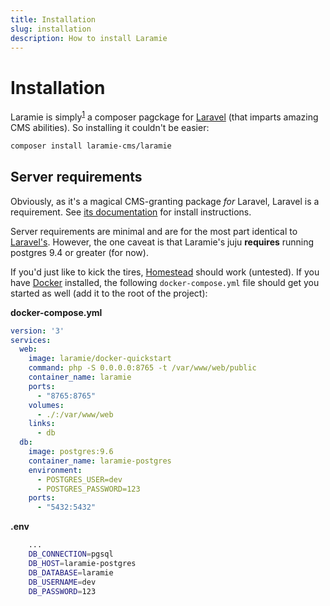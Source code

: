 ```yaml
---
title: Installation
slug: installation
description: How to install Laramie
---
```


# Installation

Laramie is simply<sup>[1](1)</sup> a composer pagckage for [Laravel](https://laravel.com) (that imparts amazing CMS abilities). So installing it couldn't be easier:

``` bash
composer install laramie-cms/laramie
```

## Server requirements

Obviously, as it's a magical CMS-granting package _for_ Laravel, Laravel is a requirement. See [its documentation](https://laravel.docm/docs/installation) for install instructions.

Server requirements are minimal and are for the most part identical to [Laravel's](https://laravel.com/docs/installation#server-requirements). However, the one caveat is that Laramie's juju **requires** running postgres 9.4 or greater (for now).

If you'd just like to kick the tires, [Homestead](https://laravel.com/docs/homestead) should work (untested). If you have [Docker](https://docs.docker.com/engine/installation/) installed, the following `docker-compose.yml` file should get you started as well (add it to the root of the project):

**docker-compose.yml**

``` yaml
version: '3'
services:
  web:
    image: laramie/docker-quickstart
    command: php -S 0.0.0.0:8765 -t /var/www/web/public
    container_name: laramie
    ports:
      - "8765:8765"
    volumes:
      - ./:/var/www/web
    links:
      - db
  db:
    image: postgres:9.6
    container_name: laramie-postgres
    environment:
      - POSTGRES_USER=dev
      - POSTGRES_PASSWORD=123
    ports:
      - "5432:5432"
```

**.env**
``` bash
	...
	DB_CONNECTION=pgsql
	DB_HOST=laramie-postgres
	DB_DATABASE=laramie
	DB_USERNAME=dev
	DB_PASSWORD=123
```
